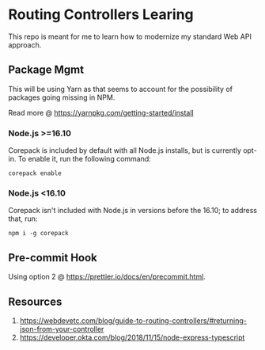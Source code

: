 # Routing Controllers Learing

This repo is meant for me to learn how to modernize my standard Web API approach.

## Package Mgmt

This will be using Yarn as that seems to account for the possibility of packages going missing in NPM.

Read more @ https://yarnpkg.com/getting-started/install

### Node.js >=16.10

Corepack is included by default with all Node.js installs, but is currently opt-in. To enable it, run the following command:

```
corepack enable
```

### Node.js <16.10

Corepack isn't included with Node.js in versions before the 16.10; to address that, run:

```
npm i -g corepack
```

## Pre-commit Hook

Using option 2 @ https://prettier.io/docs/en/precommit.html.

## Resources

1. https://webdevetc.com/blog/guide-to-routing-controllers/#returning-json-from-your-controller
2. https://developer.okta.com/blog/2018/11/15/node-express-typescript
